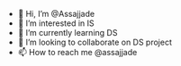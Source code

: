 - 👋 Hi, I’m @Assajjade
- 👀 I’m interested in IS
- 🌱 I’m currently learning DS
- 💞️ I’m looking to collaborate on DS project
- 📫 How to reach me @assajjade

<!---
Assajjade/Assajjade is a ✨ special ✨ repository because its `README.md` (this file) appears on your GitHub profile.
You can click the Preview link to take a look at your changes.
--->

